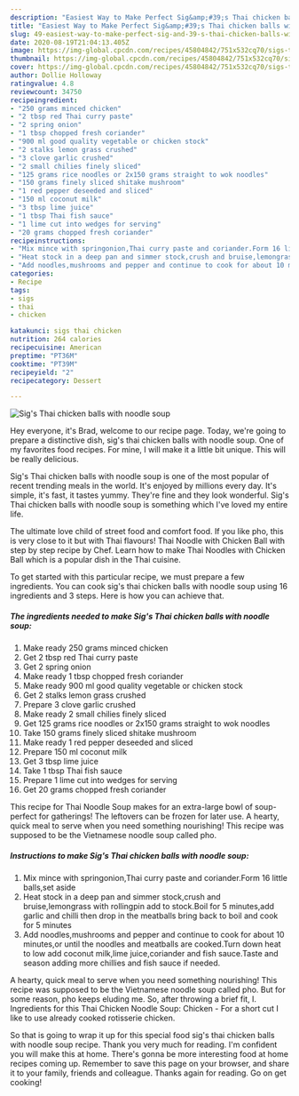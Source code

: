```yaml
---
description: "Easiest Way to Make Perfect Sig&amp;#39;s Thai chicken balls with noodle soup"
title: "Easiest Way to Make Perfect Sig&amp;#39;s Thai chicken balls with noodle soup"
slug: 49-easiest-way-to-make-perfect-sig-and-39-s-thai-chicken-balls-with-noodle-soup
date: 2020-08-19T21:04:13.405Z
image: https://img-global.cpcdn.com/recipes/45804842/751x532cq70/sigs-thai-chicken-balls-with-noodle-soup-recipe-main-photo.jpg
thumbnail: https://img-global.cpcdn.com/recipes/45804842/751x532cq70/sigs-thai-chicken-balls-with-noodle-soup-recipe-main-photo.jpg
cover: https://img-global.cpcdn.com/recipes/45804842/751x532cq70/sigs-thai-chicken-balls-with-noodle-soup-recipe-main-photo.jpg
author: Dollie Holloway
ratingvalue: 4.8
reviewcount: 34750
recipeingredient:
- "250 grams minced chicken"
- "2 tbsp red Thai curry paste"
- "2 spring onion"
- "1 tbsp chopped fresh coriander"
- "900 ml good quality vegetable or chicken stock"
- "2 stalks lemon grass crushed"
- "3 clove garlic crushed"
- "2 small chilies finely sliced"
- "125 grams rice noodles or 2x150 grams straight to wok noodles"
- "150 grams finely sliced shitake mushroom"
- "1 red pepper deseeded and sliced"
- "150 ml coconut milk"
- "3 tbsp lime juice"
- "1 tbsp Thai fish sauce"
- "1 lime cut into wedges for serving"
- "20 grams chopped fresh coriander"
recipeinstructions:
- "Mix mince with springonion,Thai curry paste and coriander.Form 16 little balls,set aside"
- "Heat stock in a deep pan and simmer stock,crush and bruise,lemongrass with rollingpin add to stock.Boil for 5 minutes,add garlic and chilli then drop in the meatballs bring back to boil and cook for 5 minutes"
- "Add noodles,mushrooms and pepper and continue to cook for about 10 minutes,or until the noodles and meatballs are cooked.Turn down heat to low add coconut milk,lime juice,coriander and fish sauce.Taste and season adding more chillies and fish sauce if needed."
categories:
- Recipe
tags:
- sigs
- thai
- chicken

katakunci: sigs thai chicken 
nutrition: 264 calories
recipecuisine: American
preptime: "PT36M"
cooktime: "PT39M"
recipeyield: "2"
recipecategory: Dessert

---
```



![Sig&#39;s Thai chicken balls with noodle soup](https://img-global.cpcdn.com/recipes/45804842/751x532cq70/sigs-thai-chicken-balls-with-noodle-soup-recipe-main-photo.jpg)

Hey everyone, it's Brad, welcome to our recipe page. Today, we're going to prepare a distinctive dish, sig&#39;s thai chicken balls with noodle soup. One of my favorites food recipes. For mine, I will make it a little bit unique. This will be really delicious.

Sig&#39;s Thai chicken balls with noodle soup is one of the most popular of recent trending meals in the world. It's enjoyed by millions every day. It's simple, it's fast, it tastes yummy. They're fine and they look wonderful. Sig&#39;s Thai chicken balls with noodle soup is something which I've loved my entire life.

The ultimate love child of street food and comfort food. If you like pho, this is very close to it but with Thai flavours! Thai Noodle with Chicken Ball with step by step recipe by Chef. Learn how to make Thai Noodles with Chicken Ball which is a popular dish in the Thai cuisine.


To get started with this particular recipe, we must prepare a few ingredients. You can cook sig&#39;s thai chicken balls with noodle soup using 16 ingredients and 3 steps. Here is how you can achieve that.

<!--inarticleads1-->

##### The ingredients needed to make Sig&#39;s Thai chicken balls with noodle soup:

1. Make ready 250 grams minced chicken
1. Get 2 tbsp red Thai curry paste
1. Get 2 spring onion
1. Make ready 1 tbsp chopped fresh coriander
1. Make ready 900 ml good quality vegetable or chicken stock
1. Get 2 stalks lemon grass crushed
1. Prepare 3 clove garlic crushed
1. Make ready 2 small chilies finely sliced
1. Get 125 grams rice noodles or 2x150 grams straight to wok noodles
1. Take 150 grams finely sliced shitake mushroom
1. Make ready 1 red pepper deseeded and sliced
1. Prepare 150 ml coconut milk
1. Get 3 tbsp lime juice
1. Take 1 tbsp Thai fish sauce
1. Prepare 1 lime cut into wedges for serving
1. Get 20 grams chopped fresh coriander


This recipe for Thai Noodle Soup makes for an extra-large bowl of soup- perfect for gatherings! The leftovers can be frozen for later use. A hearty, quick meal to serve when you need something nourishing! This recipe was supposed to be the Vietnamese noodle soup called pho. 

<!--inarticleads2-->

##### Instructions to make Sig&#39;s Thai chicken balls with noodle soup:

1. Mix mince with springonion,Thai curry paste and coriander.Form 16 little balls,set aside
1. Heat stock in a deep pan and simmer stock,crush and bruise,lemongrass with rollingpin add to stock.Boil for 5 minutes,add garlic and chilli then drop in the meatballs bring back to boil and cook for 5 minutes
1. Add noodles,mushrooms and pepper and continue to cook for about 10 minutes,or until the noodles and meatballs are cooked.Turn down heat to low add coconut milk,lime juice,coriander and fish sauce.Taste and season adding more chillies and fish sauce if needed.


A hearty, quick meal to serve when you need something nourishing! This recipe was supposed to be the Vietnamese noodle soup called pho. But for some reason, pho keeps eluding me. So, after throwing a brief fit, I. Ingredients for this Thai Chicken Noodle Soup: Chicken - For a short cut I like to use already cooked rotisserie chicken. 

So that is going to wrap it up for this special food sig&#39;s thai chicken balls with noodle soup recipe. Thank you very much for reading. I'm confident you will make this at home. There's gonna be more interesting food at home recipes coming up. Remember to save this page on your browser, and share it to your family, friends and colleague. Thanks again for reading. Go on get cooking!

